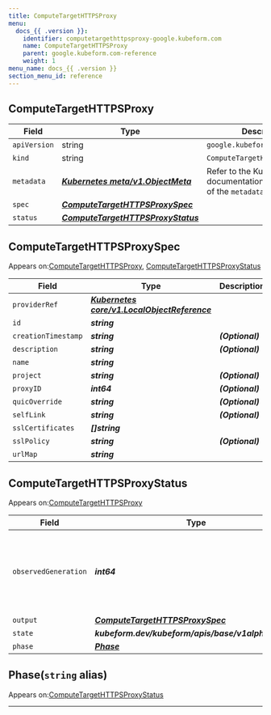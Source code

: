 ```yaml
---
title: ComputeTargetHTTPSProxy
menu:
  docs_{{ .version }}:
    identifier: computetargethttpsproxy-google.kubeform.com
    name: ComputeTargetHTTPSProxy
    parent: google.kubeform.com-reference
    weight: 1
menu_name: docs_{{ .version }}
section_menu_id: reference
---
```


## ComputeTargetHTTPSProxy
| Field | Type | Description |
| ------ | ----- | ----------- |
| `apiVersion` | string | `google.kubeform.com/v1alpha1` |
|    `kind` | string | `ComputeTargetHTTPSProxy` |
| `metadata` | ***[Kubernetes meta/v1.ObjectMeta](https://v1-18.docs.kubernetes.io/docs/reference/generated/kubernetes-api/v1.18/#objectmeta-v1-meta)***|Refer to the Kubernetes API documentation for the fields of the `metadata` field.|
| `spec` | ***[ComputeTargetHTTPSProxySpec](#computetargethttpsproxyspec)***||
| `status` | ***[ComputeTargetHTTPSProxyStatus](#computetargethttpsproxystatus)***||
## ComputeTargetHTTPSProxySpec

Appears on:[ComputeTargetHTTPSProxy](#computetargethttpsproxy), [ComputeTargetHTTPSProxyStatus](#computetargethttpsproxystatus)

| Field | Type | Description |
| ------ | ----- | ----------- |
| `providerRef` | ***[Kubernetes core/v1.LocalObjectReference](https://v1-18.docs.kubernetes.io/docs/reference/generated/kubernetes-api/v1.18/#localobjectreference-v1-core)***||
| `id` | ***string***||
| `creationTimestamp` | ***string***| ***(Optional)*** |
| `description` | ***string***| ***(Optional)*** |
| `name` | ***string***||
| `project` | ***string***| ***(Optional)*** |
| `proxyID` | ***int64***| ***(Optional)*** |
| `quicOverride` | ***string***| ***(Optional)*** |
| `selfLink` | ***string***| ***(Optional)*** |
| `sslCertificates` | ***[]string***||
| `sslPolicy` | ***string***| ***(Optional)*** |
| `urlMap` | ***string***||
## ComputeTargetHTTPSProxyStatus

Appears on:[ComputeTargetHTTPSProxy](#computetargethttpsproxy)

| Field | Type | Description |
| ------ | ----- | ----------- |
| `observedGeneration` | ***int64***| ***(Optional)*** Resource generation, which is updated on mutation by the API Server.|
| `output` | ***[ComputeTargetHTTPSProxySpec](#computetargethttpsproxyspec)***| ***(Optional)*** |
| `state` | ***kubeform.dev/kubeform/apis/base/v1alpha1.State***| ***(Optional)*** |
| `phase` | ***[Phase](#phase)***| ***(Optional)*** |
## Phase(`string` alias)

Appears on:[ComputeTargetHTTPSProxyStatus](#computetargethttpsproxystatus)

---
